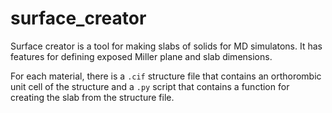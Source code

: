 # surface_creator

Surface creator is a tool for making slabs of solids for MD simulatons. It has features for defining exposed Miller plane and slab dimensions.

For each material, there is a `.cif` structure file that contains an orthorombic unit cell of the structure and a `.py` script that contains a function for creating the slab from the structure file.
